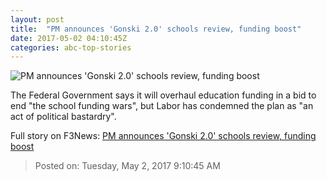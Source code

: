 ```yaml
---
layout: post
title:  "PM announces 'Gonski 2.0' schools review, funding boost"
date: 2017-05-02 04:10:45Z
categories: abc-top-stories
---
```


![PM announces 'Gonski 2.0' schools review, funding boost](http://www.abc.net.au/news/image/8490274-1x1-700x700.jpg)

The Federal Government says it will overhaul education funding in a bid to end "the school funding wars", but Labor has condemned the plan as "an act of political bastardry".


Full story on F3News: [PM announces 'Gonski 2.0' schools review, funding boost](http://www.f3nws.com/n/ykXQu)

> Posted on: Tuesday, May 2, 2017 9:10:45 AM

